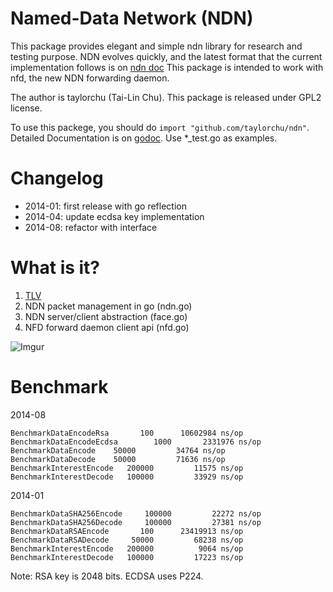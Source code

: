Named-Data Network (NDN)
========================
This package provides elegant and simple ndn library for research and testing purpose.
NDN evolves quickly, and the latest format that the current implementation follows is on [ndn doc](http://named-data.net/doc/ndn-tlv/)
This package is intended to work with nfd, the new NDN forwarding daemon.

The author is taylorchu (Tai-Lin Chu). This package is released under GPL2 license.

To use this packege, you should do `import "github.com/taylorchu/ndn"`.
Detailed Documentation is on [godoc](https://godoc.org/github.com/taylorchu/ndn).
Use *_test.go as examples.

Changelog
=========
* 2014-01: first release with go reflection
* 2014-04: update ecdsa key implementation
* 2014-08: refactor with interface

What is it?
===========
1. [TLV](https://github.com/taylorchu/tlv)
2. NDN packet management in go (ndn.go)
3. NDN server/client abstraction (face.go)
4. NFD forward daemon client api (nfd.go)

![Imgur](http://i.imgur.com/68hMHZu.png?1)

Benchmark
=========

2014-08
```
BenchmarkDataEncodeRsa	     100	  10602984 ns/op
BenchmarkDataEncodeEcdsa	    1000	   2331976 ns/op
BenchmarkDataEncode	   50000	     34764 ns/op
BenchmarkDataDecode	   50000	     71636 ns/op
BenchmarkInterestEncode	  200000	     11575 ns/op
BenchmarkInterestDecode	  100000	     33929 ns/op
```

2014-01

```
BenchmarkDataSHA256Encode     100000         22272 ns/op
BenchmarkDataSHA256Decode     100000         27381 ns/op
BenchmarkDataRSAEncode       100      23419913 ns/op
BenchmarkDataRSADecode     50000         68238 ns/op
BenchmarkInterestEncode   200000          9064 ns/op
BenchmarkInterestDecode   100000         17223 ns/op
```
Note: RSA key is 2048 bits. ECDSA uses P224.
